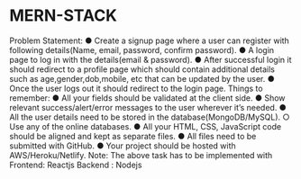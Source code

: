 # MERN-STACK
 

Problem Statement:
● Create a signup page where a user can register with following details(Name,
email, password, confirm password).
● A login page to log in with the details(email & password).
● After successful login it should redirect to a profile page which should
contain additional details such as age,gender,dob,mobile, etc that can be
updated by the user.
● Once the user logs out it should redirect to the login page.
Things to remember:
● All your fields should be validated at the client side.
● Show relevant success/alert/error messages to the user wherever it’s needed.
● All the user details need to be stored in the database(MongoDB/MySQL).
○ Use any of the online databases.
● All your HTML, CSS, JavaScript code should be aligned and kept as
separate files.
● All files need to be submitted with GitHub.
● Your project should be hosted with AWS/Heroku/Netlify.
Note: The above task has to be implemented with
Frontend: Reactjs
Backend : Nodejs
